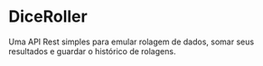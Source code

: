 # DiceRoller
Uma API Rest simples para emular rolagem de dados, somar seus resultados e guardar o histórico de rolagens.
